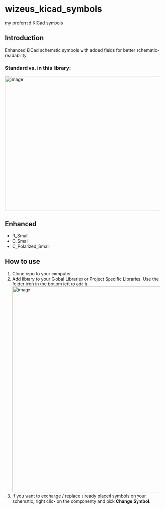 # wizeus_kicad_symbols
my preferred KiCad symbols

## Introduction
Enhanced KiCad schematic symbols with added fields for better schematic-readability.
### Standard vs. in this library:

<img width="667" height="440" alt="image" src="https://github.com/user-attachments/assets/171c6a04-58d1-4964-9424-89fc72083f8a" />


## Enhanced
- R_Small
- C_Small
- C_Polarized_Small

## How to use
1. Clone repo to your computer
2. Add library to your Global Libraries or Project Specific Libraries. Use the folder icon in the bottom left to add it. <img width="1012" height="670" alt="image" src="https://github.com/user-attachments/assets/831c1cc3-43ea-4c78-bc71-232f0418eb62" />
3. If you want to exchange / replace already placed symbols on your schematic, right click on the componenty and pick **Change Symbol**.
